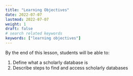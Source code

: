 ```yaml
---
title: "Learning Objectives"
date: 2022-07-07
lastmod: 2022-07-07
weight: 1
draft: false
# search related keywords
keywords: ["learning objectives"]
---
```



By the end of this lesson, students will be able to:

1. Define what a scholarly database is
2. Describe steps to find and access scholarly databases
